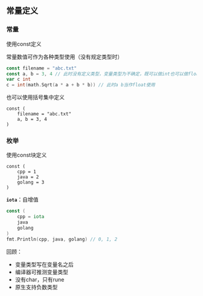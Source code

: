 ## 常量定义

### 常量

使用const定义

常量数值可作为各种类型使用（没有规定类型时）

```go
const filename = "abc.txt"
const a, b = 3, 4 // 此时没有定义类型，变量类型为不确定，既可以做int也可以做float
var c int
c = int(math.Sqrt(a * a + b * b)) // 此时a b当作float使用
```

也可以使用括号集中定义

```
const (
	filename = "abc.txt"
	a, b = 3, 4
)
```

### 枚举

使用const块定义

```
const (
	cpp = 1
	java = 2
	golang = 3
)
```

**`iota`**：自增值

```go
const (
	cpp = iota
	java
	golang
)
fmt.Println(cpp, java, golang) // 0, 1, 2
```





回顾：

* 变量类型写在变量名之后
* 编译器可推测变量类型
* 没有char，只有rune
* 原生支持负数类型